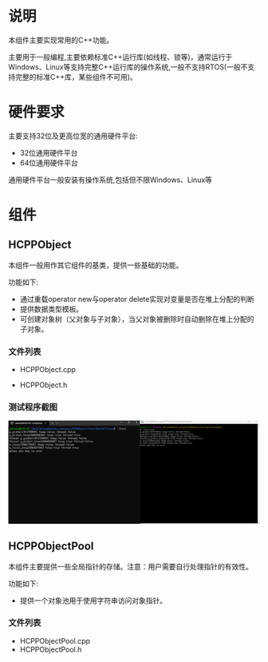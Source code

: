 # 说明

本组件主要实现常用的C++功能。

主要用于一般编程,主要依赖标准C++运行库(如线程、锁等)，通常运行于Windows、Linux等支持完整C++运行库的操作系统,一般不支持RTOS(一般不支持完整的标准C++库，某些组件不可用)。

# 硬件要求

主要支持32位及更高位宽的通用硬件平台:

- 32位通用硬件平台
- 64位通用硬件平台

通用硬件平台一般安装有操作系统,包括但不限Windows、Linux等

# 组件

## HCPPObject

本组件一般用作其它组件的基类，提供一些基础的功能。

功能如下:

- 通过重载operator new与operator delete实现对变量是否在堆上分配的判断
- 提供数据类型模板。
- 可创建对象树（父对象与子对象），当父对象被删除时自动删除在堆上分配的子对象。

### 文件列表

- HCPPObject.cpp  

- HCPPObject.h  

### 测试程序截图

![test](../doc/test.png)

## HCPPObjectPool

本组件主要提供一些全局指针的存储。注意：用户需要自行处理指针的有效性。

功能如下:

- 提供一个对象池用于使用字符串访问对象指针。

### 文件列表

- HCPPObjectPool.cpp  
- HCPPObjectPool.h